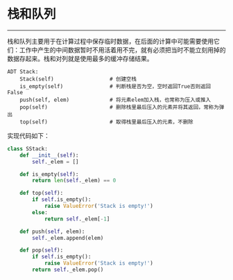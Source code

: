 # 栈和队列

---

栈和队列主要用于在计算过程中保存临时数据，在后面的计算中可能需要使用它们：工作中产生的中间数据暂时不用活着用不完，就有必须把当时不能立刻用掉的数据存起来。栈和对列就是使用最多的缓冲存储结果。

```
ADT Stack:
    Stack(self)                  # 创建空栈
    is_empty(self)               # 判断栈是否为空，空时返回True否则返回False
    push(self, elem)             # 将元素elem加入栈，也常称为压入或推入
    pop(self)                    # 删除栈里最后压入的元素并将其返回，常称为弹出
    top(self)                    # 取得栈里最后压入的元素，不删除
```

实现代码如下：

```py
class SStack:
    def __init__(self):
        self._elem = []

    def is_empty(self):
        return len(self._elem) == 0

    def top(self):
        if self.is_empty():
            raise ValueError('Stack is empty!')
        else:
            return self._elem[-1]

    def push(self, elem):
        self._elem.append(elem)

    def pop(self):
        if self.is_empty():
            raise ValueError('Stack is empty!')
        return self._elem.pop()
```



